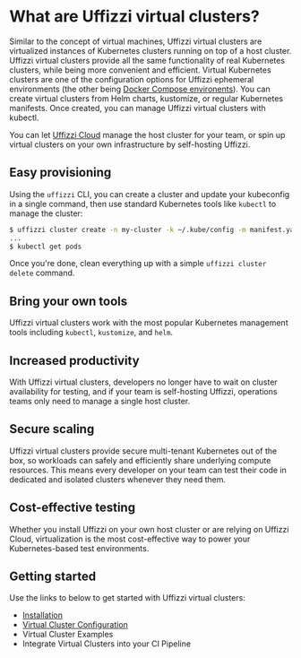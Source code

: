 # **What are Uffizzi virtual clusters?**

Similar to the concept of virtual machines, Uffizzi virtual clusters are virtualized instances of Kubernetes clusters running on top of a host cluster. Uffizzi virtual clusters provide all the same functionality of real Kubernetes clusters, while being more convenient and efficient. Virtual Kubernetes clusters are one of the configuration options for Uffizzi ephemeral environments (the other being [Docker Compose environents](../guides/docker-compose-template.md)). You can create virtual clusters from Helm charts, kustomize, or regular Kubernetes manifests. Once created, you can manage Uffizzi virtual clusters with kubectl.

You can let [Uffizzi Cloud](https://app.uffizzi.com) manage the host cluster for your team, or spin up virtual clusters on your own infrastructure by self-hosting Uffizzi.

## **Easy provisioning**
Using the `uffizzi` CLI, you can create a cluster and update your kubeconfig in a single command, then use standard Kubernetes tools like `kubectl` to manage the cluster:  

``` bash
$ uffizzi cluster create -n my-cluster -k ~/.kube/config -m manifest.yaml
...
$ kubectl get pods
```

Once you're done, clean everything up with a simple `uffizzi cluster delete` command.

## **Bring your own tools**
Uffizzi virtual clusters work with the most popular Kubernetes management tools including `kubectl`, `kustomize`, and `helm`.

## **Increased productivity**
With Uffizzi virtual clusters, developers no longer have to wait on cluster availability for testing, and if your team is self-hosting Uffizzi, operations teams only need to manage a single host cluster.

## **Secure scaling**
Uffizzi virtual clusters provide secure multi-tenant Kubernetes out of the box, so workloads can safely and efficiently share underlying compute resources. This means every developer on your team can test their code in dedicated and isolated clusters whenever they need them.

## **Cost-effective testing**
Whether you install Uffizzi on your own host cluster or are relying on Uffizzi Cloud, virtualization is the most cost-effective way to power your Kubernetes-based test environments. 

## **Getting started**  
Use the links to below to get started with Uffizzi virtual clusters:  

- [Installation](installation.md)  
- [Virtual Cluster Configuration](configuration.md) 
- Virtual Cluster Examples  
- Integrate Virtual Clusters into your CI Pipeline  